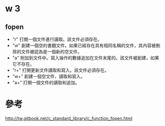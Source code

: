 # w 3
## fopen
* "r"	打開一個文件進行讀取。該文件必須存在。
* "w"	創建一個空的書麵文件。如果已經存在具有相同名稱的文件，其內容被刪除的文件被認為是一個新的空文件。
* "a"	附加到文件中。寫入操作的數據追加在文件末尾的。該文件被創建，如果它不存在。
* "r+"	打開更新文件讀取和寫入。該文件必須存在。
* "w+"	創建一個空文件，讀取和寫入。
* "a+"	打開一個文件的​​讀取和追加。

# 參考
http://tw.gitbook.net/c_standard_library/c_function_fopen.html